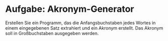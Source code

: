 # Aufgabe: Akronym-Generator

Erstellen Sie ein Programm, das die Anfangsbuchstaben jedes Wortes in einem eingegebenen Satz extrahiert und ein Akronym erstellt. Das Akronym soll in Großbuchstaben ausgegeben werden.
